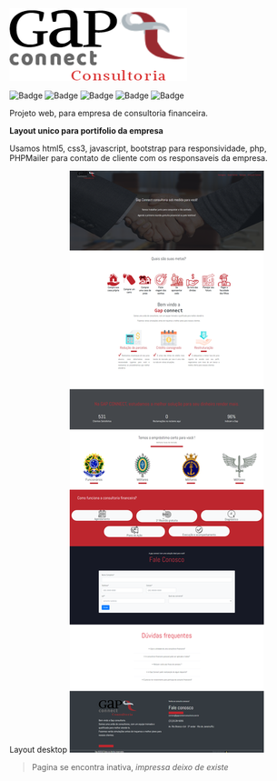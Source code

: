 ![slogan da empresa](https://github.com/WillTbn/Gapconnect/blob/master/assets/img/gapconnect-slogan-2.png)

![Badge](https://img.shields.io/amo/users/JavaScript?label=JavaScript)
![Badge](https://img.shields.io/amo/users/bootstrap?label=CSS3&logo=bootstrap)
![Badge](https://img.shields.io/amo/users/bootstrap?label=v4.3.1&logo=bootstrap)
![Badge](https://img.shields.io/amo/users/php?color=7&label=PHP7.1&logo=php&logoColor=blue)
![Badge](https://img.shields.io/amo/users/php?color=7&label=PHPMailler&logo=php&logoColor=blue)

Projeto web, para empresa de consultoria financeira.

**Layout unico para portifolio da empresa**

Usamos html5, css3, javascript, bootstrap para responsividade, php, PHPMailer para contato de cliente com os responsaveis da empresa.

Layout desktop
![layout desktop](https://github.com/WillTbn/Gapconnect/blob/master/assets/layout-desktop.png)


>Pagina se encontra inativa, *impressa deixo de existe*
